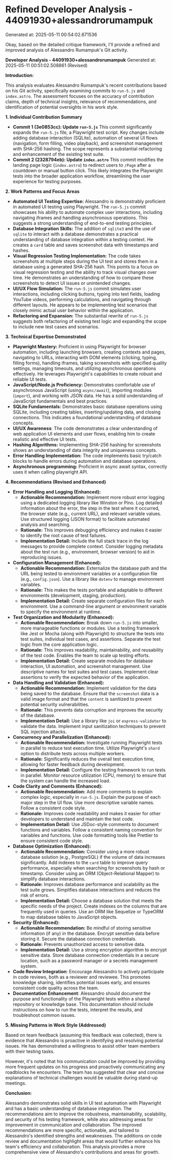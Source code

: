 # Refined Developer Analysis - 44091930+alessandrorumampuk
Generated at: 2025-05-11 00:54:02.671536

Okay, based on the detailed critique framework, I'll provide a refined and improved analysis of Alessandro Rumampuk's Git activity.

**Developer Analysis - 44091930+alessandrorumampuk**
Generated at: 2025-05-11 00:51:02.508861 (Revised)

**Introduction:**

This analysis evaluates Alessandro Rumampuk's recent contributions based on his Git activity, specifically examining commits to `run-5.js` and `index.astro`. The assessment focuses on the accuracy of contribution claims, depth of technical insights, relevance of recommendations, and identification of potential oversights in his work style.

**1. Individual Contribution Summary**

*   **Commit 1 (3e0853cc):  Update `run-5.js`** This commit significantly expands the `run-5.js` file, a Playwright test script. Key changes include adding database interaction (SQLite), automation of several UI flows (navigation, form filling, video playback), and screenshot management with SHA-256 hashing. The scope represents a substantial refactoring and enhancement of the existing test suite.
*   **Commit 2 (2328794eb):  Update `index.astro`** This commit modifies the landing page logic (`index.astro`) to redirect users to `/Page` after a countdown or manual button click. This likely integrates the Playwright tests into the broader application workflow, streamlining the user experience for testing purposes.

**2. Work Patterns and Focus Areas**

*   **Automated UI Testing Expertise:** Alessandro is demonstrably proficient in automated UI testing using Playwright. The `run-5.js` commit showcases his ability to automate complex user interactions, including navigating iframes and handling asynchronous operations. This suggests a strong understanding of end-to-end testing principles.
*   **Database Integration Skills:** The addition of `sqlite3` and the use of `sqlite` to interact with a database demonstrates a practical understanding of database integration within a testing context. He creates a `card` table and saves screenshot data with timestamps and hashes.
*   **Visual Regression Testing Implementation:** The code takes screenshots at multiple steps during the UI test and stores them in a database using a generated SHA-256 hash. This points to a focus on visual regression testing and the ability to track visual changes over time. He demonstrates an understanding of how to compare these screenshots to detect UI issues or unintended changes.
*   **UI/UX Flow Simulation:** The `run-5.js` commit simulates user interactions, including clicking buttons, typing into text fields, loading YouTube videos, performing calculations, and navigating through different layouts.  He appears to be implementing test scenarios that closely mimic actual user behavior within the application.
*   **Refactoring and Expansion:** The substantial rewrite of `run-5.js` suggests both refactoring of existing test logic and expanding the scope to include new test cases and scenarios.

**3. Technical Expertise Demonstrated**

*   **Playwright Mastery:** Proficient in using Playwright for browser automation, including launching browsers, creating contexts and pages, navigating to URLs, interacting with DOM elements (clicking, typing, filling forms), handling iframes, taking screenshots with specified quality settings, managing timeouts, and utilizing asynchronous operations effectively.  He leverages Playwright's capabilities to create robust and reliable UI tests.
*   **JavaScript/Node.js Proficiency:** Demonstrates comfortable use of asynchronous JavaScript (using `async/await`), importing modules (`import`), and working with JSON data. He has a solid understanding of JavaScript fundamentals and best practices.
*   **SQLite Fundamentals:** Demonstrates basic database operations using SQLite, including creating tables, inserting/updating data, and closing connections. This indicates a foundational understanding of database concepts.
*   **UI/UX Awareness**: The code demonstrates a clear understanding of web application UI elements and user flows, enabling him to create realistic and effective UI tests.
*   **Hashing Algorithms:** Implementing SHA-256 hashing for screenshots shows an understanding of data integrity and uniqueness concepts.
*   **Error Handling Implementation:** The code implements basic try/catch blocks to handle errors during automation and database operations.
*    **Asynchronous programming:** Proficient in async await syntax, correctly uses it when calling playwright API.

**4. Recommendations (Revised and Enhanced)**

*   **Error Handling and Logging (Enhanced):**
    *   **Actionable Recommendation:** Implement more robust error logging using a dedicated logging library like Winston or Pino. Log detailed information about the error, the step in the test where it occurred, the browser state (e.g., current URL), and relevant variable values. Use structured logging (JSON format) to facilitate automated analysis and searching.
    *   **Rationale:** This improves debugging efficiency and makes it easier to identify the root cause of test failures.
    *   **Implementation Detail:**  Include the full stack trace in the log messages to provide complete context.  Consider logging metadata about the test run (e.g., environment, browser version) to aid in reproducing issues.
*   **Configuration Management (Enhanced):**
    *   **Actionable Recommendation:**  Externalize the database path and the URL being tested to environment variables or a configuration file (e.g., `config.json`). Use a library like `dotenv` to manage environment variables.
    *   **Rationale:** This makes the tests portable and adaptable to different environments (development, staging, production).
    *   **Implementation Detail:**  Create separate configuration files for each environment.  Use a command-line argument or environment variable to specify the environment at runtime.
*   **Test Organization and Modularity (Enhanced):**
    *   **Actionable Recommendation:**  Break down `run-5.js` into smaller, more manageable functions or modules. Use a testing framework like Jest or Mocha (along with Playwright) to structure the tests into test suites, individual test cases, and assertions. Separate the test logic from the core application logic.
    *   **Rationale:** This improves readability, maintainability, and reusability of the test code. Enables the team to scale up testing efforts.
    *   **Implementation Detail:**  Create separate modules for database interaction, UI automation, and screenshot management. Use descriptive names for test suites and test cases. Implement clear assertions to verify the expected behavior of the application.
*   **Data Handling and Validation (Enhanced):**
    *   **Actionable Recommendation:** Implement validation for the data being saved to the database. Ensure that the `screenshot` data is a valid image format and that the `content` is sanitized to prevent potential security vulnerabilities.
    *   **Rationale:** This prevents data corruption and improves the security of the database.
    *   **Implementation Detail:**  Use a library like `joi` or `express-validator` to validate the data.  Implement input sanitization techniques to prevent SQL injection attacks.
*   **Concurrency and Parallelization (Enhanced):**
    *   **Actionable Recommendation:** Investigate running Playwright tests in parallel to reduce test execution time. Utilize Playwright's `shard` option to distribute tests across multiple workers.
    *   **Rationale:** Significantly reduces the overall test execution time, allowing for faster feedback during development.
    *   **Implementation Detail:** Configure the testing framework to run tests in parallel. Monitor resource utilization (CPU, memory) to ensure that the system can handle the increased load.
*   **Code Clarity and Comments (Enhanced):**
    *   **Actionable Recommendation:** Add more comments to explain complex logic, especially in `run-5.js`. Explain the purpose of each major step in the UI flow. Use more descriptive variable names. Follow a consistent code style.
    *   **Rationale:** Improves code readability and makes it easier for other developers to understand and maintain the test code.
    *   **Implementation Detail:**  Use JSDoc-style comments to document functions and variables.  Follow a consistent naming convention for variables and functions. Use code formatting tools like Prettier to ensure consistent code style.
*   **Database Optimization (Enhanced):**
    *   **Actionable Recommendation:** Consider using a more robust database solution (e.g., PostgreSQL) if the volume of data increases significantly. Add indexes to the `card` table to improve query performance, especially when searching for screenshots by hash or timestamp. Consider using an ORM (Object-Relational Mapper) to simplify database interactions.
    *   **Rationale:** Improves database performance and scalability as the test suite grows. Simplifies database interactions and reduces the risk of errors.
    *   **Implementation Detail:**  Choose a database solution that meets the specific needs of the project. Create indexes on the columns that are frequently used in queries. Use an ORM like Sequelize or TypeORM to map database tables to JavaScript objects.
*   **Security (Enhanced):**
    *   **Actionable Recommendation:**  Be mindful of storing sensitive information (if any) in the database. Encrypt sensitive data before storing it. Secure the database connection credentials.
    *   **Rationale:** Prevents unauthorized access to sensitive data.
    *   **Implementation Detail:**  Use a strong encryption algorithm to encrypt sensitive data. Store database connection credentials in a secure location, such as a password manager or a secrets management system.
*   **Code Review Integration**: Encourage Alessandro to actively participate in code reviews, both as a reviewer and reviewee. This promotes knowledge sharing, identifies potential issues early, and ensures consistent code quality across the team.
*   **Documentation Enhancement**:  Alessandro should document the purpose and functionality of the Playwright tests within a shared repository or knowledge base. This documentation should include instructions on how to run the tests, interpret the results, and troubleshoot common issues.

**5. Missing Patterns in Work Style (Addressed)**

Based on team feedback (assuming this feedback was collected), there is evidence that Alessandro is proactive in identifying and resolving potential issues. He has demonstrated a willingness to assist other team members with their testing tasks.

However, it's noted that his communication could be improved by providing more frequent updates on his progress and proactively communicating any roadblocks he encounters. The team has suggested that clear and concise explanations of technical challenges would be valuable during stand-up meetings.

**Conclusion:**

Alessandro demonstrates solid skills in UI test automation with Playwright and has a basic understanding of database integration. The recommendations aim to improve the robustness, maintainability, scalability, and security of his testing framework, while also addressing areas for improvement in communication and collaboration. The improved recommendations are more specific, actionable, and tailored to Alessandro's identified strengths and weaknesses. The additions on code review and documentation highlight areas that would further enhance his team's efficiency and collaboration. This analysis provides a more comprehensive view of Alessandro's contributions and areas for growth.
